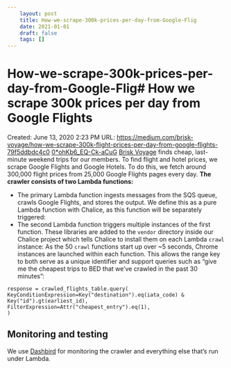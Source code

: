 ```yaml
---
 	layout: post
 	title: How-we-scrape-300k-prices-per-day-from-Google-Flig
 	date: 2021-01-01
 	draft: false
 	tags: []
---
```


# How-we-scrape-300k-prices-per-day-from-Google-Flig# How we scrape 300k prices per day from Google Flights
Created: June 13, 2020 2:23 PM
URL: https://medium.com/brisk-voyage/how-we-scrape-300k-flight-prices-per-day-from-google-flights-79f5ddbdc4c0
[0*ohKb6_EQ-Ck-aCuG](How%20we%20scrape%20300k%20prices%20per%20day%20from%20Google%20Flig%204770b638435b4ffdb0e65af5a621c0a0/0ohKb6_EQ-Ck-aCuG)
[Brisk Voyage](https://briskvoyage.com/) finds cheap, last-minute weekend trips for our members.
To find flight and hotel prices, we scrape Google Flights and Google Hotels.
To do this, we fetch around 300,000 flight prices from 25,000 Google Flights pages every day.
**The crawler consists of two Lambda functions:**
- The primary Lambda function ingests messages from the SQS queue, crawls Google Flights, and stores the output.
We define this as a pure Lambda function with Chalice, as this function will be separately triggered:
- The second Lambda function triggers multiple instances of the first function.
These libraries are added to the `vendor` directory inside our Chalice project which tells Chalice to install them on each Lambda `crawl` instance:
As the 50 `crawl` functions start up over ~5 seconds, Chrome instances are launched within each function.
This allows the range key to both serve as a unique identifier and support queries such as “give me the cheapest trips to BED that we’ve crawled in the past 30 minutes”:
```
response = crawled_flights_table.query(
KeyConditionExpression=Key("destination").eq(iata_code) & Key("id").gt(earliest_id),
FilterExpression=Attr("cheapest_entry").eq(1),
)
```
## Monitoring and testing
We use [Dashbird](https://app.dashbird.io/) for monitoring the crawler and everything else that’s run under Lambda.
